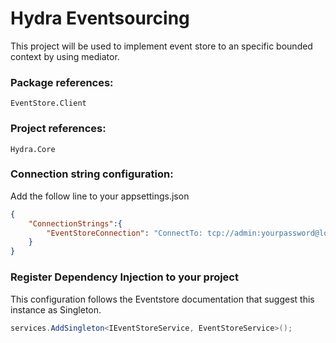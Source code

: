 # Hydra Eventsourcing
This project will be used to implement event store to an specific bounded context by using mediator.

### Package references:
```EventStore.Client```

### Project references:
```Hydra.Core```

### Connection string configuration:
Add the follow line to your appsettings.json
```json
{
    "ConnectionStrings":{
        "EventStoreConnection": "ConnectTo: tcp://admin:yourpassword@localhost:1113; HeartBeatTimeout=500"
    }
}
```


### Register Dependency Injection to your project
This configuration follows the Eventstore documentation that suggest this instance as Singleton.

```c#
services.AddSingleton<IEventStoreService, EventStoreService>();
```
